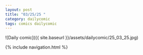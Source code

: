```yaml
---
layout: post
title: "03/25/25 "
category: dailycomic
tags: comics dailycomic
---
```

![Daily comic]({{ site.baseurl }}/assets/dailycomic/25_03_25.jpg)

{% include navigation.html %}

